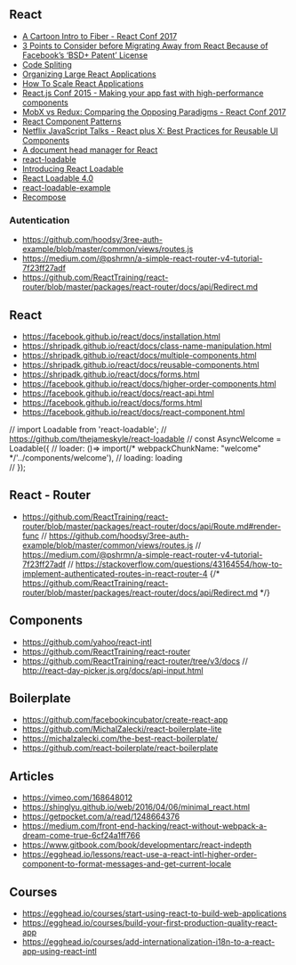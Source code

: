 ## React

- [A Cartoon Intro to Fiber - React Conf 2017](https://www.youtube.com/watch?v=ZCuYPiUIONs)
- [3 Points to Consider before Migrating Away from React Because of Facebook’s ‘BSD+ Patent’ License](https://blog.cloudboost.io/3-points-to-consider-before-migrating-away-from-react-because-of-facebooks-bsd-patent-license-b4a32562d268)
- [Code Spliting](https://www.youtube.com/watch?v=bb6RCrDaxhw&t)
- [Organizing Large React Applications](http://engineering.kapost.com/2016/01/organizing-large-react-applications/)
- [How To Scale React Applications](https://www.smashingmagazine.com/2016/09/how-to-scale-react-applications/)
- [React.js Conf 2015 - Making your app fast with high-performance components](https://www.youtube.com/watch?v=KYzlpRvWZ6c&t=1351)
- [MobX vs Redux: Comparing the Opposing Paradigms - React Conf 2017](https://www.youtube.com/watch?v=76FRrbY18Bs)
- [React Component Patterns](https://www.youtube.com/watch?v=YaZg8wg39QQ)
- [Netflix JavaScript Talks - React plus X: Best Practices for Reusable UI Components](https://www.youtube.com/watch?v=Yy7gFgETp0o)
- [A document head manager for React](https://github.com/nfl/react-helmet)
- [react-loadable](https://github.com/thejameskyle/react-loadable)
- [Introducing React Loadable](http://thejameskyle.com/react-loadable.html)
- [React Loadable 4.0](http://thejameskyle.com/react-loadable-4.html)
- [react-loadable-example](https://github.com/thejameskyle/react-loadable-example)
- [Recompose](https://github.com/acdlite/recompose)

### Autentication
- https://github.com/hoodsy/3ree-auth-example/blob/master/common/views/routes.js
- https://medium.com/@pshrmn/a-simple-react-router-v4-tutorial-7f23ff27adf
- https://github.com/ReactTraining/react-router/blob/master/packages/react-router/docs/api/Redirect.md

## React 
- https://facebook.github.io/react/docs/installation.html
- https://shripadk.github.io/react/docs/class-name-manipulation.html
- https://shripadk.github.io/react/docs/multiple-components.html
- https://shripadk.github.io/react/docs/reusable-components.html
- https://shripadk.github.io/react/docs/forms.html
- https://facebook.github.io/react/docs/higher-order-components.html
- https://facebook.github.io/react/docs/react-api.html
- https://facebook.github.io/react/docs/forms.html
- https://facebook.github.io/react/docs/react-component.html



// import Loadable from 'react-loadable';
// https://github.com/thejameskyle/react-loadable
// const AsyncWelcome = Loadable({
//     loader: ()=> import(/* webpackChunkName: "welcome" */'../components/welcome'),
//     loading: loading    
// });



## React - Router
- https://github.com/ReactTraining/react-router/blob/master/packages/react-router/docs/api/Route.md#render-func
// https://github.com/hoodsy/3ree-auth-example/blob/master/common/views/routes.js
// https://medium.com/@pshrmn/a-simple-react-router-v4-tutorial-7f23ff27adf
// https://stackoverflow.com/questions/43164554/how-to-implement-authenticated-routes-in-react-router-4
{/* https://github.com/ReactTraining/react-router/blob/master/packages/react-router/docs/api/Redirect.md */}




## Components
- https://github.com/yahoo/react-intl
- https://github.com/ReactTraining/react-router
- https://github.com/ReactTraining/react-router/tree/v3/docs
                // http://react-day-picker.js.org/docs/api-input.html



## Boilerplate
- https://github.com/facebookincubator/create-react-app
- https://github.com/MichalZalecki/react-boilerplate-lite
- https://michalzalecki.com/the-best-react-boilerplate/
- https://github.com/react-boilerplate/react-boilerplate


## Articles
- https://vimeo.com/168648012
- https://shinglyu.github.io/web/2016/04/06/minimal_react.html
- https://getpocket.com/a/read/1248664376
- https://medium.com/front-end-hacking/react-without-webpack-a-dream-come-true-6cf24a1ff766
- https://www.gitbook.com/book/developmentarc/react-indepth
- https://egghead.io/lessons/react-use-a-react-intl-higher-order-component-to-format-messages-and-get-current-locale

## Courses
- https://egghead.io/courses/start-using-react-to-build-web-applications
- https://egghead.io/courses/build-your-first-production-quality-react-app
- https://egghead.io/courses/add-internationalization-i18n-to-a-react-app-using-react-intl

